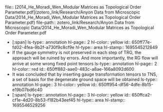 file:: [2014_He_Moradi_Wen_Modular Matrices as Topological Order Parameter.pdf](zotero_link/Research/Anyon Data from Microscopic Data/2014_He_Moradi_Wen_Modular Matrices as Topological Order Parameter.pdf)
file-path:: zotero_link/Research/Anyon Data from Microscopic Data/2014_He_Moradi_Wen_Modular Matrices as Topological Order Parameter.pdf

- [:span]
  ls-type:: annotation
  hl-page:: 2
  hl-color:: yellow
  id:: 650ff77e-fd02-4fea-9b2f-a730f9c8cf9e
  hl-type:: area
  hl-stamp:: 1695545212649
- If the gauge symmetry is not preserved in each step of TRG, the approach will be ruined by errors. And more importantly, the RG ﬂow will arrive at some wrong ﬁxed point tensors
  ls-type:: annotation
  hl-page:: 2
  hl-color:: red
  id:: 650ff882-aae0-483c-a8ae-166a8092d600
- It was concluded that by inserting gauge transformation tensors to TNS, a set of basis for the degenerate ground space will be obtained
  ls-type:: annotation
  hl-page:: 3
  hl-color:: yellow
  id:: 650ff954-df56-4dfe-8b15-e19b07bd6c40
- [:span]
  ls-type:: annotation
  hl-page:: 3
  hl-color:: yellow
  id:: 650ffca2-cf1e-4d20-8b53-f182b43eef45
  hl-type:: area
  hl-stamp:: 1695546529256